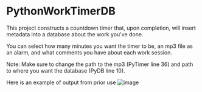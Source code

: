 # PythonWorkTimerDB

This project constructs a countdown timer that, upon completion, will insert metadata into a database about the work you've done.

You can select how many minutes you want the timer to be, an mp3 file as an alarm, and what comments you have about each work session.

Note:
Make sure to change the path to the mp3 (PyTimer line 36) and path to where you want the database (PyDB line 10).


Here is an example of output from prior use
![image](https://user-images.githubusercontent.com/55502725/137532908-009ee5ac-061d-4442-abb9-587dbf7f02d4.png)

